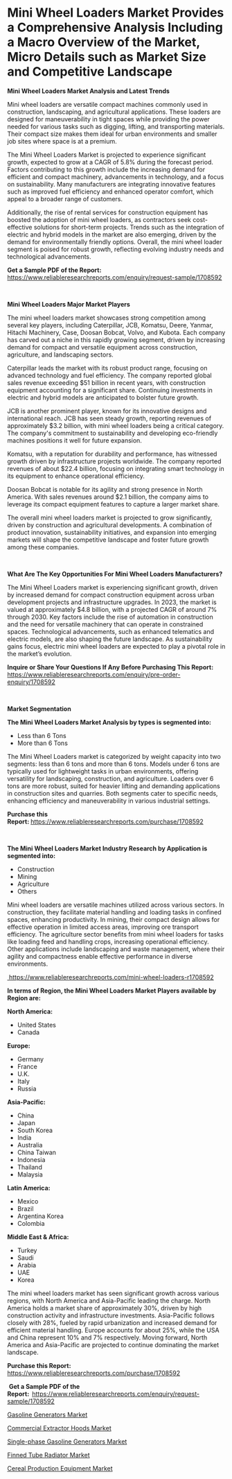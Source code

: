 <p><h1>Mini Wheel Loaders Market Provides a Comprehensive Analysis Including a Macro Overview of the Market, Micro Details such as Market Size and Competitive Landscape</h1></p><p><strong>Mini Wheel Loaders Market Analysis and Latest Trends</strong></p>
<p><p>Mini wheel loaders are versatile compact machines commonly used in construction, landscaping, and agricultural applications. These loaders are designed for maneuverability in tight spaces while providing the power needed for various tasks such as digging, lifting, and transporting materials. Their compact size makes them ideal for urban environments and smaller job sites where space is at a premium.</p><p>The Mini Wheel Loaders Market is projected to experience significant growth, expected to grow at a CAGR of 5.8% during the forecast period. Factors contributing to this growth include the increasing demand for efficient and compact machinery, advancements in technology, and a focus on sustainability. Many manufacturers are integrating innovative features such as improved fuel efficiency and enhanced operator comfort, which appeal to a broader range of customers. </p><p>Additionally, the rise of rental services for construction equipment has boosted the adoption of mini wheel loaders, as contractors seek cost-effective solutions for short-term projects. Trends such as the integration of electric and hybrid models in the market are also emerging, driven by the demand for environmentally friendly options. Overall, the mini wheel loader segment is poised for robust growth, reflecting evolving industry needs and technological advancements.</p></p>
<p><strong>Get a Sample PDF of the Report:&nbsp;</strong> <a href="https://www.reliableresearchreports.com/enquiry/request-sample/1708592?utm_campaign=113&utm_medium=2&utm_source=Github&utm_content=ia&utm_term=21102024&utm_id=mini-wheel-loaders">https://www.reliableresearchreports.com/enquiry/request-sample/1708592</a></p>
<p>&nbsp;</p>
<p><strong>Mini Wheel Loaders Major Market Players</strong></p>
<p><p>The mini wheel loaders market showcases strong competition among several key players, including Caterpillar, JCB, Komatsu, Deere, Yanmar, Hitachi Machinery, Case, Doosan Bobcat, Volvo, and Kubota. Each company has carved out a niche in this rapidly growing segment, driven by increasing demand for compact and versatile equipment across construction, agriculture, and landscaping sectors.</p><p>Caterpillar leads the market with its robust product range, focusing on advanced technology and fuel efficiency. The company reported global sales revenue exceeding $51 billion in recent years, with construction equipment accounting for a significant share. Continuing investments in electric and hybrid models are anticipated to bolster future growth.</p><p>JCB is another prominent player, known for its innovative designs and international reach. JCB has seen steady growth, reporting revenues of approximately $3.2 billion, with mini wheel loaders being a critical category. The company's commitment to sustainability and developing eco-friendly machines positions it well for future expansion.</p><p>Komatsu, with a reputation for durability and performance, has witnessed growth driven by infrastructure projects worldwide. The company reported revenues of about $22.4 billion, focusing on integrating smart technology in its equipment to enhance operational efficiency.</p><p>Doosan Bobcat is notable for its agility and strong presence in North America. With sales revenues around $2.1 billion, the company aims to leverage its compact equipment features to capture a larger market share.</p><p>The overall mini wheel loaders market is projected to grow significantly, driven by construction and agricultural developments. A combination of product innovation, sustainability initiatives, and expansion into emerging markets will shape the competitive landscape and foster future growth among these companies.</p></p>
<p>&nbsp;</p>
<p><strong>What Are The Key Opportunities For Mini Wheel Loaders Manufacturers?</strong></p>
<p><p>The Mini Wheel Loaders market is experiencing significant growth, driven by increased demand for compact construction equipment across urban development projects and infrastructure upgrades. In 2023, the market is valued at approximately $4.8 billion, with a projected CAGR of around 7% through 2030. Key factors include the rise of automation in construction and the need for versatile machinery that can operate in constrained spaces. Technological advancements, such as enhanced telematics and electric models, are also shaping the future landscape. As sustainability gains focus, electric mini wheel loaders are expected to play a pivotal role in the market’s evolution.</p></p>
<p><strong>Inquire or Share Your Questions If Any Before Purchasing This Report:</strong> <a href="https://www.reliableresearchreports.com/enquiry/pre-order-enquiry/1708592?utm_campaign=113&utm_medium=2&utm_source=Github&utm_content=ia&utm_term=21102024&utm_id=mini-wheel-loaders">https://www.reliableresearchreports.com/enquiry/pre-order-enquiry/1708592</a></p>
<p>&nbsp;</p>
<p><strong>Market Segmentation</strong></p>
<p><strong>The Mini Wheel Loaders Market Analysis by types is segmented into:</strong></p>
<p><ul><li>Less than 6 Tons</li><li>More than 6 Tons</li></ul></p>
<p><p>The Mini Wheel Loaders market is categorized by weight capacity into two segments: less than 6 tons and more than 6 tons. Models under 6 tons are typically used for lightweight tasks in urban environments, offering versatility for landscaping, construction, and agriculture. Loaders over 6 tons are more robust, suited for heavier lifting and demanding applications in construction sites and quarries. Both segments cater to specific needs, enhancing efficiency and maneuverability in various industrial settings.</p></p>
<p><strong>Purchase this Report:&nbsp;</strong><a href="https://www.reliableresearchreports.com/purchase/1708592?utm_campaign=113&utm_medium=2&utm_source=Github&utm_content=ia&utm_term=21102024&utm_id=mini-wheel-loaders">https://www.reliableresearchreports.com/purchase/1708592</a></p>
<p>&nbsp;</p>
<p><strong>The Mini Wheel Loaders Market Industry Research by Application is segmented into:</strong></p>
<p><ul><li>Construction</li><li>Mining</li><li>Agriculture</li><li>Others</li></ul></p>
<p><p>Mini wheel loaders are versatile machines utilized across various sectors. In construction, they facilitate material handling and loading tasks in confined spaces, enhancing productivity. In mining, their compact design allows for effective operation in limited access areas, improving ore transport efficiency. The agriculture sector benefits from mini wheel loaders for tasks like loading feed and handling crops, increasing operational efficiency. Other applications include landscaping and waste management, where their agility and compactness enable effective performance in diverse environments.</p></p>
<p><a href="https://www.reliableresearchreports.com/mini-wheel-loaders-r1708592?utm_campaign=113&utm_medium=2&utm_source=Github&utm_content=ia&utm_term=21102024&utm_id=mini-wheel-loaders">&nbsp;https://www.reliableresearchreports.com/mini-wheel-loaders-r1708592</a></p>
<p><strong>In terms of Region, the Mini Wheel Loaders Market Players available by Region are:</strong></p>
<p>
    <p> <strong> North America: </strong>
        <ul>
            <li>United States</li>
            <li>Canada</li>
        </ul>
        </p> 
    <p> <strong> Europe: </strong>
        <ul>
            <li>Germany</li>
            <li>France</li>
            <li>U.K.</li>
            <li>Italy</li>
            <li>Russia</li>
        </ul>
        </p> 
    <p> <strong> Asia-Pacific: </strong>
        <ul>
            <li>China</li>
            <li>Japan</li>
            <li>South Korea</li>
            <li>India</li>
            <li>Australia</li>
            <li>China Taiwan</li>
            <li>Indonesia</li>
            <li>Thailand</li>
            <li>Malaysia</li>
        </ul>
        </p> 
    <p> <strong> Latin America: </strong>
        <ul>
            <li>Mexico</li>
            <li>Brazil</li>
            <li>Argentina Korea</li>
            <li>Colombia</li>
        </ul>
        </p> 
    <p> <strong> Middle East & Africa: </strong>
        <ul>
            <li>Turkey</li>
            <li>Saudi</li>
            <li>Arabia</li>
            <li>UAE</li>
            <li>Korea</li>
        </ul>
    </p>
    </p>
<p><p>The mini wheel loaders market has seen significant growth across various regions, with North America and Asia-Pacific leading the charge. North America holds a market share of approximately 30%, driven by high construction activity and infrastructure investments. Asia-Pacific follows closely with 28%, fueled by rapid urbanization and increased demand for efficient material handling. Europe accounts for about 25%, while the USA and China represent 10% and 7% respectively. Moving forward, North America and Asia-Pacific are projected to continue dominating the market landscape.</p></p>
<p><strong>Purchase this Report: </strong><a href="https://www.reliableresearchreports.com/purchase/1708592?utm_campaign=113&utm_medium=2&utm_source=Github&utm_content=ia&utm_term=21102024&utm_id=mini-wheel-loaders">https://www.reliableresearchreports.com/purchase/1708592</a></p>
<p>&nbsp;<strong>Get a Sample PDF of the Report:&nbsp;&nbsp;</strong><a href="https://www.reliableresearchreports.com/enquiry/request-sample/1708592?utm_campaign=113&utm_medium=2&utm_source=Github&utm_content=ia&utm_term=21102024&utm_id=mini-wheel-loaders">https://www.reliableresearchreports.com/enquiry/request-sample/1708592</a></p>
<p><strong></strong></p>
<p><p><a href="https://github.com/NathanColeman327/Market-Research-Report-List-1/blob/main/gasoline-generators-market.md?utm_campaign=113&utm_medium=2&utm_source=Github&utm_content=ia&utm_term=21102024&utm_id=mini-wheel-loaders">Gasoline Generators Market</a></p><p><a href="https://issuu.com/reportprime-2/docs/commercial-extractor-hoods-market-s_87a2ac90fc1d3b?utm_campaign=113&utm_medium=2&utm_source=Github&utm_content=ia&utm_term=21102024&utm_id=mini-wheel-loaders">Commercial Extractor Hoods Market</a></p><p><a href="https://github.com/OrlandoHBarks/Market-Research-Report-List-1/blob/main/single-phase-gasoline-generators-market.md?utm_campaign=113&utm_medium=2&utm_source=Github&utm_content=ia&utm_term=21102024&utm_id=mini-wheel-loaders">Single-phase Gasoline Generators Market</a></p><p><a href="https://www.linkedin.com/pulse/strategic-roadmap-success-global-finned-tube-radiator-market-usguf?utm_campaign=113&utm_medium=2&utm_source=Github&utm_content=ia&utm_term=21102024&utm_id=mini-wheel-loaders">Finned Tube Radiator Market</a></p><p><a href="https://www.linkedin.com/pulse/emerging-technologies-reshaping-cereal-production-equipment-market-dwshf?utm_campaign=113&utm_medium=2&utm_source=Github&utm_content=ia&utm_term=21102024&utm_id=mini-wheel-loaders">Cereal Production Equipment Market</a></p></p>